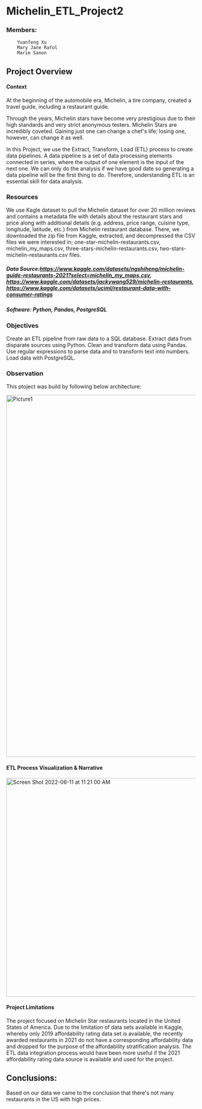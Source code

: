 # Michelin_ETL_Project2

### Members:
        Yuanfeng Xu
        Mary Jane Rafol
        Marie Sanon

## Project Overview

#### Context
At the beginning of the automobile era, Michelin, a tire company, created a travel guide, including a restaurant guide.

Through the years, Michelin stars have become very prestigious due to their high standards and very strict anonymous testers. Michelin Stars are incredibly coveted. Gaining just one can change a chef's life; losing one, however, can change it as well.

In this Project, we use the Extract, Transform, Load (ETL) process to create data pipelines. A data pipeline is a set of data processing elements connected in series, where the output of one element is the input of the next one. We can only do the analysis if we have good date so generating a data pipeline will be the first thing to do. Therefore, understanding ETL is an essential skill for data analysis.

### Resources
We use Kagle dataset to pull the Michelin dataset for over 20 million reviews and contains a metadata file with details about the restaurant stars and price along with additional details (e.g. address, price range, cuisine type, longitude, latitude, etc.) from Michelin restaurant database. There, we downloaded the zip file from Kaggle, extracted, and decompressed the CSV files we were interested in; one-star-michelin-restaurants.csv, michelin_my_maps.csv, three-stars-michelin-restaurants.csv, two-stars-michelin-restaurants.csv files.

##### Data Source:https://www.kaggle.com/datasets/ngshiheng/michelin-guide-restaurants-2021?select=michelin_my_maps.csv, https://www.kaggle.com/datasets/jackywang529/michelin-restaurants, https://www.kaggle.com/datasets/uciml/restaurant-data-with-consumer-ratings

##### Software: Python, Pandas, PostgreSQL



### Objectives
Create an ETL pipeline from raw data to a SQL database.
Extract data from disparate sources using Python.
Clean and transform data using Pandas.
Use regular expressions to parse data and to transform text into numbers.
Load data with PostgreSQL.

### Observation
This ptoject was build by following below architecture:

<img width="960" alt="Picture1" src="https://user-images.githubusercontent.com/102114721/173193721-3a283f7c-8e35-4e30-89ce-67a1bea9af2c.png">

#### ETL Process Visualization & Narrative

<img width="580" alt="Screen Shot 2022-06-11 at 11 21 00 AM" src="https://user-images.githubusercontent.com/102114721/173193923-7929a843-08b8-42eb-a675-ae5fa925eaed.png">


#### Project Limitations	
The project focused on Michelin Star restaurants located in the United States of America.  Due to the limitation of data sets available in Kaggle, whereby only 2019 affordability rating data set is available, the recently awarded restaurants in 2021 do not have a corresponding affordability data and dropped for the purpose of the affordability  stratification analysis.   The ETL data integration process would have been more useful if the 2021 affordability rating data source is available and used for the project.



## Conclusions:
Based on our data we came to the conclusion that there's not many restaurants in the US with high prices. 
